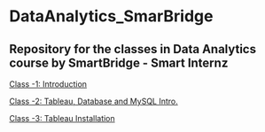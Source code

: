 # DataAnalytics_SmarBridge
Repository for the classes in Data Analytics course by SmartBridge - Smart Internz
------------------------------------------------------------------------------------



[Class -1: Introduction](https://github.com/ankitpriyadarshii/DataAnalytics_SmarBridge/blob/main/Class%201.txt)

[Class -2: Tableau, Database and MySQL Intro.](https://github.com/ankitpriyadarshii/DataAnalytics_SmarBridge/blob/main/Class%202.txt)

[Class -3: Tableau Installation](https://github.com/ankitpriyadarshii/DataAnalytics_SmarBridge/blob/main/Class%203.txt)
